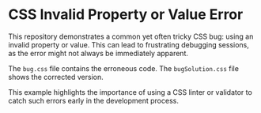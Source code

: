 # CSS Invalid Property or Value Error

This repository demonstrates a common yet often tricky CSS bug: using an invalid property or value.  This can lead to frustrating debugging sessions, as the error might not always be immediately apparent.

The `bug.css` file contains the erroneous code. The `bugSolution.css` file shows the corrected version.

This example highlights the importance of using a CSS linter or validator to catch such errors early in the development process.